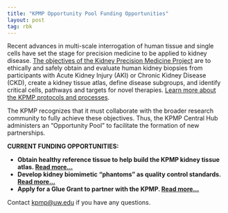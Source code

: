 ```yaml
---
title: "KPMP Opportunity Pool Funding Opportunities"
layout: post
tag: rbk
---
```


Recent advances in multi-scale interrogation of human tissue and single cells have set the stage for precision medicine to be applied to kidney disease. [The objectives of the Kidney Precision Medicine Project](https://kpmp.org/for-researchers/) are to ethically and safely obtain and evaluate human kidney biopsies from participants with Acute Kidney Injury (AKI) or Chronic Kidney Disease (CKD), create a kidney tissue atlas, define disease subgroups, and identify critical cells, pathways and targets for novel therapies. [Learn more about the KPMP protocols and processes](https://kpmp.org/for-researchers/for-researchers/resources/).
 
The KPMP recognizes that it must collaborate with the broader research community to fully achieve these objectives.  Thus, the KPMP Central Hub administers an “Opportunity Pool” to facilitate the formation of new partnerships.
 
**CURRENT FUNDING OPPORTUNITIES:**

- **Obtain healthy reference tissue to help build the KPMP kidney tissue atlas. [Read more...](https://kpmp.org/wp-content/uploads/2019/03/KPMP-OP-RFA_Healthy_ReferenceTissue_2019-03-22.pdf)**
- **Develop kidney biomimetic “phantoms” as quality control standards. [Read more...](https://kpmp.org/wp-content/uploads/2019/03/KPMP-OP-RFA_Phantom_Tissue_2019-03-26.pdf)**
- **Apply for a Glue Grant to partner with the KPMP. [Read more...](https://kpmp.org/wp-content/uploads/2019/03/KPMP-OP-RFA_Glue_Grants_2019-03-26.pdf)**
 
Contact [kpmp@uw.edu](mailto:kpmp@uw.edu) if you have any questions.